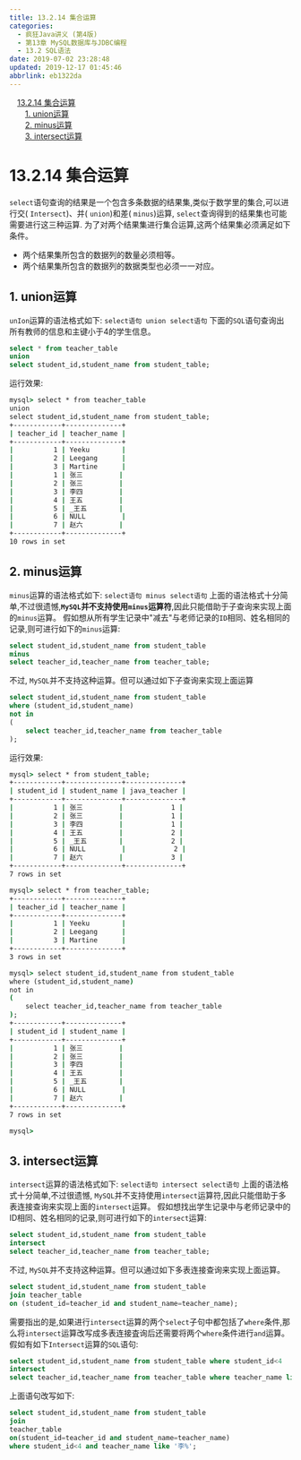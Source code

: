 ```yaml
---
title: 13.2.14 集合运算
categories: 
  - 疯狂Java讲义 (第4版)
  - 第13章 MySQL数据库与JDBC编程
  - 13.2 SQL语法
date: 2019-07-02 23:28:48
updated: 2019-12-17 01:45:46
abbrlink: eb1322da
---
```

<div id='my_toc'><a href="/JavaReadingNotes/eb1322da/#13.2.14-集合运算" class="header_1">13.2.14 集合运算</a><br><a href="/JavaReadingNotes/eb1322da/#1.-union运算" class="header_2">1. union运算</a><br><a href="/JavaReadingNotes/eb1322da/#2.-minus运算" class="header_2">2. minus运算</a><br><a href="/JavaReadingNotes/eb1322da/#3.-intersect运算" class="header_2">3. intersect运算</a><br></div>
<style>
    .header_1{
        margin-left: 1em;
    }
    .header_2{
        margin-left: 2em;
    }
    .header_3{
        margin-left: 3em;
    }
    .header_4{
        margin-left: 4em;
    }
    .header_5{
        margin-left: 5em;
    }
    .header_6{
        margin-left: 6em;
    }
</style>
<!--more-->
<script>if (navigator.platform.search('arm')==-1){document.getElementById('my_toc').style.display = 'none';}
var e,p = document.getElementsByTagName('p');while (p.length>0) {e = p[0];e.parentElement.removeChild(e);}
</script>

<!--end-->
# 13.2.14 集合运算 #
`select`语句查询的结果是一个包含多条数据的结果集,类似于数学里的集合,可以进行交( `Intersect`)、并( `union`)和差( `minus`)运算, `select`查询得到的结果集也可能需要进行这三种运算.
为了对两个结果集进行集合运算,这两个结果集必须满足如下条件。
- 两个结果集所包含的数据列的数量必须相等。
- 两个结果集所包含的数据列的数据类型也必须一一对应。

## 1. union运算 ##
`unIon`运算的语法格式如下:
`select语句 union select语句`
下面的`SQL`语句查询出所有教师的信息和主键小于4的学生信息。
```sql
select * from teacher_table
union
select student_id,student_name from student_table;
```
运行效果:
```cmd
mysql> select * from teacher_table
union
select student_id,student_name from student_table;
+------------+--------------+
| teacher_id | teacher_name |
+------------+--------------+
|          1 | Yeeku        |
|          2 | Leegang      |
|          3 | Martine      |
|          1 | 张三         |
|          2 | 张三         |
|          3 | 李四         |
|          4 | 王五         |
|          5 | _王五        |
|          6 | NULL         |
|          7 | 赵六         |
+------------+--------------+
10 rows in set
```
## 2. minus运算 ##
`minus`运算的语法格式如下:
`select语句 minus select语句`
上面的语法格式十分简单,不过很遗憾,**`MySQL`并不支持使用`minus`运算符**,因此只能借助于子查询来实现上面的`minus`运算。
假如想从所有学生记录中"减去"与老师记录的`ID`相同、姓名相同的记录,则可进行如下的`minus`运算:
```sql
select student_id,student_name from student_table
minus
select teacher_id,teacher_name from teacher_table;
```
不过, `MySQL`并不支持这种运算。但可以通过如下子查询来实现上面运算
```sql
select student_id,student_name from student_table
where (student_id,student_name)
not in
(
    select teacher_id,teacher_name from teacher_table
);
```
运行效果:
```cmd
mysql> select * from student_table;
+------------+--------------+--------------+
| student_id | student_name | java_teacher |
+------------+--------------+--------------+
|          1 | 张三         |            1 |
|          2 | 张三         |            1 |
|          3 | 李四         |            1 |
|          4 | 王五         |            2 |
|          5 | _王五        |            2 |
|          6 | NULL         |            2 |
|          7 | 赵六         |            3 |
+------------+--------------+--------------+
7 rows in set

mysql> select * from teacher_table;
+------------+--------------+
| teacher_id | teacher_name |
+------------+--------------+
|          1 | Yeeku        |
|          2 | Leegang      |
|          3 | Martine      |
+------------+--------------+
3 rows in set

mysql> select student_id,student_name from student_table
where (student_id,student_name)
not in
(
    select teacher_id,teacher_name from teacher_table
);
+------------+--------------+
| student_id | student_name |
+------------+--------------+
|          1 | 张三         |
|          2 | 张三         |
|          3 | 李四         |
|          4 | 王五         |
|          5 | _王五        |
|          6 | NULL         |
|          7 | 赵六         |
+------------+--------------+
7 rows in set

mysql> 
```
## 3. intersect运算 ##
`intersect`运算的语法格式如下:
`select语句 intersect select语句`
上面的语法格式十分简单,不过很遗憾, `MySQL`并不支持使用`intersect`运算符,因此只能借助于多表连接查询来实现上面的`intersect`运算。
假如想找出学生记录中与老师记录中的ID相同、姓名相同的记录,则可进行如下的`intersect`运算:
```sql
select student_id,student_name from student_table
intersect
select teacher_id,teacher_name from teacher_table;
```
不过, `MySQL`并不支持这种运算。但可以通过如下多表连接查询来实现上面运算。
```sql
select student_id,student_name from student_table
join teacher_table
on (student_id=teacher_id and student_name=teacher_name);
```
需要指出的是,如果进行`intersect`运算的两个`select`子句中都包括了`where`条件,那么将`intersect`运算改写成多表连接査询后还需要将两个`where`条件进行`and`运算。假如有如下`Intersect`运算的`SQL`语句:
```sql
select student_id,student_name from student_table where student_id<4
intersect
select teacher_id,teacher_name from teacher_table where teacher_name like '李%';
```
上面语句改写如下:
```sql
select student_id,student_name from student_table
join
teacher_table
on(student_id=teacher_id and student_name=teacher_name)
where student_id<4 and teacher_name like '李%';
```
